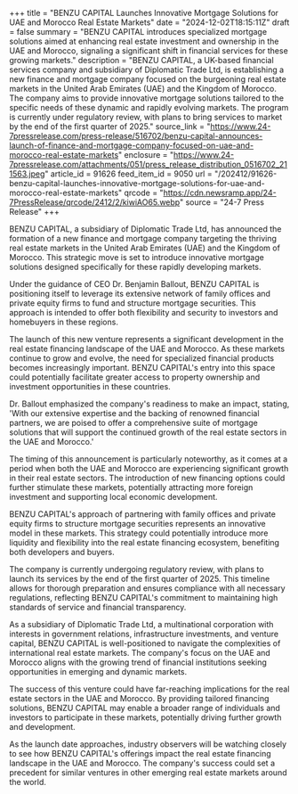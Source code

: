 +++
title = "BENZU CAPITAL Launches Innovative Mortgage Solutions for UAE and Morocco Real Estate Markets"
date = "2024-12-02T18:15:11Z"
draft = false
summary = "BENZU CAPITAL introduces specialized mortgage solutions aimed at enhancing real estate investment and ownership in the UAE and Morocco, signaling a significant shift in financial services for these growing markets."
description = "BENZU CAPITAL, a UK-based financial services company and subsidiary of Diplomatic Trade Ltd, is establishing a new finance and mortgage company focused on the burgeoning real estate markets in the United Arab Emirates (UAE) and the Kingdom of Morocco. The company aims to provide innovative mortgage solutions tailored to the specific needs of these dynamic and rapidly evolving markets. The program is currently under regulatory review, with plans to bring services to market by the end of the first quarter of 2025."
source_link = "https://www.24-7pressrelease.com/press-release/516702/benzu-capital-announces-launch-of-finance-and-mortgage-company-focused-on-uae-and-morocco-real-estate-markets"
enclosure = "https://www.24-7pressrelease.com/attachments/051/press_release_distribution_0516702_211563.jpeg"
article_id = 91626
feed_item_id = 9050
url = "/202412/91626-benzu-capital-launches-innovative-mortgage-solutions-for-uae-and-morocco-real-estate-markets"
qrcode = "https://cdn.newsramp.app/24-7PressRelease/qrcode/2412/2/kiwiAO65.webp"
source = "24-7 Press Release"
+++

<p>BENZU CAPITAL, a subsidiary of Diplomatic Trade Ltd, has announced the formation of a new finance and mortgage company targeting the thriving real estate markets in the United Arab Emirates (UAE) and the Kingdom of Morocco. This strategic move is set to introduce innovative mortgage solutions designed specifically for these rapidly developing markets.</p><p>Under the guidance of CEO Dr. Benjamin Ballout, BENZU CAPITAL is positioning itself to leverage its extensive network of family offices and private equity firms to fund and structure mortgage securities. This approach is intended to offer both flexibility and security to investors and homebuyers in these regions.</p><p>The launch of this new venture represents a significant development in the real estate financing landscape of the UAE and Morocco. As these markets continue to grow and evolve, the need for specialized financial products becomes increasingly important. BENZU CAPITAL's entry into this space could potentially facilitate greater access to property ownership and investment opportunities in these countries.</p><p>Dr. Ballout emphasized the company's readiness to make an impact, stating, 'With our extensive expertise and the backing of renowned financial partners, we are poised to offer a comprehensive suite of mortgage solutions that will support the continued growth of the real estate sectors in the UAE and Morocco.'</p><p>The timing of this announcement is particularly noteworthy, as it comes at a period when both the UAE and Morocco are experiencing significant growth in their real estate sectors. The introduction of new financing options could further stimulate these markets, potentially attracting more foreign investment and supporting local economic development.</p><p>BENZU CAPITAL's approach of partnering with family offices and private equity firms to structure mortgage securities represents an innovative model in these markets. This strategy could potentially introduce more liquidity and flexibility into the real estate financing ecosystem, benefiting both developers and buyers.</p><p>The company is currently undergoing regulatory review, with plans to launch its services by the end of the first quarter of 2025. This timeline allows for thorough preparation and ensures compliance with all necessary regulations, reflecting BENZU CAPITAL's commitment to maintaining high standards of service and financial transparency.</p><p>As a subsidiary of Diplomatic Trade Ltd, a multinational corporation with interests in government relations, infrastructure investments, and venture capital, BENZU CAPITAL is well-positioned to navigate the complexities of international real estate markets. The company's focus on the UAE and Morocco aligns with the growing trend of financial institutions seeking opportunities in emerging and dynamic markets.</p><p>The success of this venture could have far-reaching implications for the real estate sectors in the UAE and Morocco. By providing tailored financing solutions, BENZU CAPITAL may enable a broader range of individuals and investors to participate in these markets, potentially driving further growth and development.</p><p>As the launch date approaches, industry observers will be watching closely to see how BENZU CAPITAL's offerings impact the real estate financing landscape in the UAE and Morocco. The company's success could set a precedent for similar ventures in other emerging real estate markets around the world.</p>